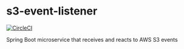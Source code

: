 # s3-event-listener
[![CircleCI](https://circleci.com/gh/quince-padfoot/s3-event-listener.svg?style=svg)](https://circleci.com/gh/quince-padfoot/s3-event-listener)

Spring Boot microservice that receives and reacts to AWS S3 events
